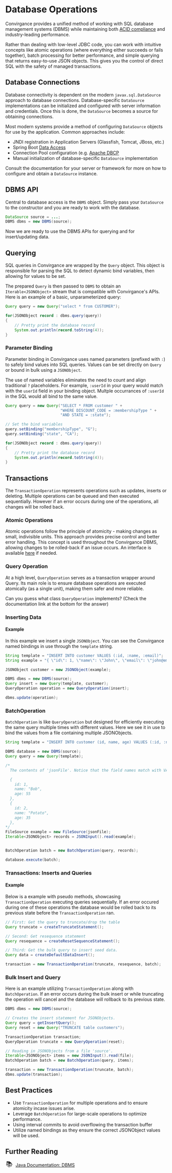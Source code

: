 # Database Operations

Convirgance provides a unified method of working with SQL database management 
systems (DBMS) while maintaining both 
[ACID compliance](https://en.wikipedia.org/wiki/ACID)
and industry-leading performance. 

Rather than dealing with low-level JDBC code, you can work with intuitive 
concepts like atomic operations (where everything either succeeds or fails together), 
batch processing for better performance, and simple querying that returns 
easy-to-use JSON objects. This gives you the control of direct SQL with 
the safety of managed transactions.

## Database Connections

Database connectivity is dependent on the modern `javax.sql.DataSource` approach
to database connections. Database-specific `DataSource` implementations can be
initialized and configured with server information and credentials. Once this is
done, the `DataSource` becomes a source for obtaining connections.

Most modern systems provide a method of configuring `DataSource` objects for use
by the application. Common approaches include:

 - JNDI registration in Application Servers (Glassfish, Tomcat, JBoss, etc.)
 - Spring Boot [Data Access](https://docs.spring.io/spring-boot/how-to/data-access.html)
 - Connection Pool configuration (e.g. [Apache DBCP](https://commons.apache.org/proper/commons-dbcp/)
 - Manual initialization of database-specific `DataSource` implementation

Consult the documentation for your server or framework for more on how 
to configure and obtain a `DataSource` instance.


## DBMS API

Central to database access is the `DBMS` object. Simply pass your `DataSource`
to the constructor and you are ready to work with the database.

```java
DataSource source = ...;
DBMS dbms = new DBMS(source);
```

Now we are ready to use the DBMS APIs for querying and for insert/updating data.


## Querying

SQL queries in Convirgance are wrapped by the `Query` object. This object is
responsible for parsing the SQL to detect dynamic bind variables, then allowing
for values to be set.  

The prepared `Query` is then passed to `DBMS` to obtain an `Iterable<JSONObject>`
stream that is compatible with Convirgance's APIs. Here is an example of a 
basic, unparameterized query:

```java
Query query = new Query("select * from CUSTOMER");

for(JSONObject record : dbms.query(query))
{
    // Pretty print the database record
    System.out.println(record.toString(4));
}
```

### Parameter Binding

Parameter binding in Convirgance uses named parameters (prefixed with `:`) to 
safely bind values into SQL queries. Values can be set directly on `Query` or
bound in bulk using a `JSONObject`.
 
The use of named variables eliminates the need to count and align traditional 
`?` placeholders. For example, `:userId` in your query would match with the 
`userId` field in your binding object. Multple occurrances of `:userId` in the
SQL would all bind to the same value.

```java
Query query = new Query("SELECT * FROM customer " +
                        "WHERE DISCOUNT_CODE = :membershipType " +
                        "AND STATE = :state");

// Set the bind variables
query.setBinding("membershipType", "G");
query.setBinding("state", "CA");

for(JSONObject record : dbms.query(query))
{
    // Pretty print the database record
    System.out.println(record.toString(4));
}
```

## Transactions

The `TransactionOperation` represents operations such as updates, inserts or deleting. Multiple operations can be queued and then executed sequentially. However if an error occurs during one of the operations, all changes will be rolled back.

### Atomic Operations

Atomic operations follow the principle of atomicity - making changes as small, indivisible units. This approach provides precise control and better error handling. This concept is used throughout the Convirgance DBMS, allowing changes to be rolled-back if an issue occurs. An interface is available [here](https://docs.invirgance.com/javadocs/convirgance/latest/com/invirgance/convirgance/dbms/AtomicOperation.html) if needed.

### Query Operation

At a high level, `QueryOperation` serves as a transaction wrapper around Query. Its main role is to ensure database operations are executed atomically (as a single unit), making them safer and more reliable.

Can you guess what class `QueryOperation` implements? (Check the documentation link at the bottom for the answer)

### Inserting Data

#### Example

In this example we insert a single `JSONObject`. You can see the Convirgance named bindings in use through the `template` string.

```java
String template = "INSERT INTO customer VALUES (:id, :name, :email)";
String example = "{ \"id\": 1, \"name\": \"John\", \"email\": \"john@email.com\" }";

JSONObject customer = new JSONObject(example);

DBMS dbms = new DBMS(source);
Query insert = new Query(template, customer);
QueryOperation operation = new QueryOperation(insert);

dbms.update(operation);
```

### BatchOperation

`BatchOperation` is like `QueryOperation` but designed for efficiently executing the same query multiple times with different values. Here we see it in use to bind the values from a file containing multiple JSONObjects.

```java
String template = "INSERT INTO customer (id, name, age) VALUES (:id, :name, :age)";

DBMS database = new DBMS(source);
Query query = new Query(template);

/*
  The contents of 'jsonFile'. Notice that the field names match with VALUES

  {
    id: 1,
    name: "Bob",
    age: 55
  },
  {
    id: 2,
    name: "Potato",
    age: 35
  },
*/
FileSource example = new FileSource(jsonFile);
Iterable<JSONObject> records = JSONInput().read(example);


BatchOperation batch = new BatchOperation(query, records);

database.execute(batch);
```

### Transactions: Inserts and Queries

#### Example

Below is a example with pseudo methods, showcasing `TransactionOperation` executing queries sequentially. If an error occured during one of these operations the database would be rolled back to its previous state before the `TransactionOperation` ran.

```java
// First: Get the query to truncate/drop the table
Query truncate = createTruncateStatement();

// Second: Get resequence statement
Query resequence = createResetSequenceStatement();

// Third: Get the bulk query to insert seed data.
Query data = createDefaultDataInsert();

transaction = new TransactionOperation(truncate, resequence, batch);
```

### Bulk Insert and Query

Here is an example utilizing `TransactionOperation` along with `BatchOperation`. If an error occurs during the bulk insert or while truncating the operation will cancel and the database will rollback to its previous state.

```java
DBMS dbms = new DBMS(source);

// Creates the insert statement for JSONObjects.
Query query = getInsertQuery();
Query reset = new Query("TRUNCATE table customers");

TransactionOperation transaction;
QueryOperation truncate = new QueryOperation(reset);

// Reading in JSONObjects from a file 'source'.
Iterable<JSONObject> items = new JSONInput().read(file);
BatchOperation batch = new BatchOperation(query, items);

transaction = new TransactionOperation(truncate, batch);
dbms.update(transaction);
```

## Best Practices

- Use `TransactionOperation` for multiple operations and to ensure atomicity incase issues arise.
- Leverage `BatchOperation` for large-scale operations to optimize performance.
- Using interval commits to avoid overflowing the transaction buffer
- Utilize named bindings as they ensure the correct JSONObject values will be used.

## Further Reading

<div style="display: flex; align-items: center; gap: 8px; margin-bottom: 16px">
  <span style="display: flex; align-items: center; justify-content: center;font-size:20px; width: 24px; height: 24px">📚</span>
  <a href="https://docs.invirgance.com/javadocs/convirgance/latest/com/invirgance/convirgance/dbms/package-summary.html">Java Documentation: DBMS</a>
</div>
